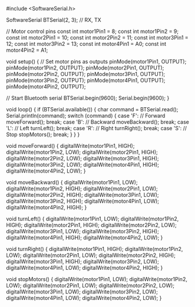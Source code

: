 #include <SoftwareSerial.h>

SoftwareSerial BTSerial(2, 3); // RX, TX

// Motor control pins
const int motor1Pin1 = 8;
const int motor1Pin2 = 9;
const int motor2Pin1 = 10;
const int motor2Pin2 = 11;
const int motor3Pin1 = 12;
const int motor3Pin2 = 13;
const int motor4Pin1 = A0;
const int motor4Pin2 = A1;

void setup() {
  // Set motor pins as outputs
  pinMode(motor1Pin1, OUTPUT);
  pinMode(motor1Pin2, OUTPUT);
  pinMode(motor2Pin1, OUTPUT);
  pinMode(motor2Pin2, OUTPUT);
  pinMode(motor3Pin1, OUTPUT);
  pinMode(motor3Pin2, OUTPUT);
  pinMode(motor4Pin1, OUTPUT);
  pinMode(motor4Pin2, OUTPUT);

  // Start Bluetooth serial
  BTSerial.begin(9600);
  Serial.begin(9600);
}

void loop() {
  if (BTSerial.available()) {
    char command = BTSerial.read();
    Serial.println(command);
    switch (command) {
      case 'F': // Forward
        moveForward();
        break;
      case 'B': // Backward
        moveBackward();
        break;
      case 'L': // Left
        turnLeft();
        break;
      case 'R': // Right
        turnRight();
        break;
      case 'S': // Stop
        stopMotors();
        break;
    }
  }
}

void moveForward() {
  digitalWrite(motor1Pin1, HIGH);
  digitalWrite(motor1Pin2, LOW);
  digitalWrite(motor2Pin1, HIGH);
  digitalWrite(motor2Pin2, LOW);
  digitalWrite(motor3Pin1, HIGH);
  digitalWrite(motor3Pin2, LOW);
  digitalWrite(motor4Pin1, HIGH);
  digitalWrite(motor4Pin2, LOW);
}

void moveBackward() {
  digitalWrite(motor1Pin1, LOW);
  digitalWrite(motor1Pin2, HIGH);
  digitalWrite(motor2Pin1, LOW);
  digitalWrite(motor2Pin2, HIGH);
  digitalWrite(motor3Pin1, LOW);
  digitalWrite(motor3Pin2, HIGH);
  digitalWrite(motor4Pin1, LOW);
  digitalWrite(motor4Pin2, HIGH);
}

void turnLeft() {
  digitalWrite(motor1Pin1, LOW);
  digitalWrite(motor1Pin2, HIGH);
  digitalWrite(motor2Pin1, HIGH);
  digitalWrite(motor2Pin2, LOW);
  digitalWrite(motor3Pin1, LOW);
  digitalWrite(motor3Pin2, HIGH);
  digitalWrite(motor4Pin1, HIGH);
  digitalWrite(motor4Pin2, LOW);
}

void turnRight() {
  digitalWrite(motor1Pin1, HIGH);
  digitalWrite(motor1Pin2, LOW);
  digitalWrite(motor2Pin1, LOW);
  digitalWrite(motor2Pin2, HIGH);
  digitalWrite(motor3Pin1, HIGH);
  digitalWrite(motor3Pin2, LOW);
  digitalWrite(motor4Pin1, LOW);
  digitalWrite(motor4Pin2, HIGH);
}

void stopMotors() {
  digitalWrite(motor1Pin1, LOW);
  digitalWrite(motor1Pin2, LOW);
  digitalWrite(motor2Pin1, LOW);
  digitalWrite(motor2Pin2, LOW);
  digitalWrite(motor3Pin1, LOW);
  digitalWrite(motor3Pin2, LOW);
  digitalWrite(motor4Pin1, LOW);
  digitalWrite(motor4Pin2, LOW);
}
